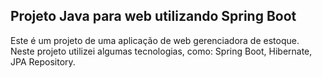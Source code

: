 ## Projeto Java para web utilizando Spring Boot

Este é um projeto de uma aplicação de web gerenciadora de estoque. Neste projeto utilizei algumas tecnologias, como: Spring Boot, Hibernate, JPA Repository.
